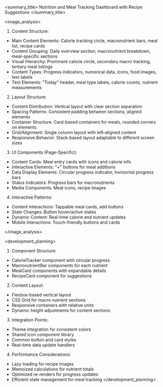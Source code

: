 <summary_title>
Nutrition and Meal Tracking Dashboard with Recipe Suggestions
</summary_title>

<image_analysis>
1. Content Structure:
- Main Content Elements: Calorie tracking circle, macronutrient bars, meal list, recipe cards
- Content Grouping: Daily overview section, macronutrient breakdown, meal-specific sections
- Visual Hierarchy: Prominent calorie circle, secondary macro tracking, tertiary meal listings
- Content Types: Progress indicators, numerical data, icons, food images, text labels
- Text Elements: "Today" header, meal type labels, calorie counts, nutrient measurements

2. Layout Structure:
- Content Distribution: Vertical layout with clear section separation
- Spacing Patterns: Consistent padding between sections, aligned elements
- Container Structure: Card-based containers for meals, rounded corners on elements
- Grid/Alignment: Single column layout with left-aligned content
- Responsive Behavior: Stack-based layout adaptable to different screen sizes

3. UI Components (Page-Specific):
- Content Cards: Meal entry cards with icons and calorie info
- Interactive Elements: "+" buttons for meal additions
- Data Display Elements: Circular progress indicator, horizontal progress bars
- Status Indicators: Progress bars for macronutrients
- Media Components: Meal icons, recipe images

4. Interactive Patterns:
- Content Interactions: Tappable meal cards, add buttons
- State Changes: Button hover/active states
- Dynamic Content: Real-time calorie and nutrient updates
- Mobile Interactions: Touch-friendly buttons and cards

</image_analysis>

<development_planning>
1. Component Structure:
- CalorieTracker component with circular progress
- MacronutrientBar components for each nutrient
- MealCard components with expandable details
- RecipeCard component for suggestions

2. Content Layout:
- Flexbox-based vertical layout
- CSS Grid for macro nutrient sections
- Responsive containers with relative units
- Dynamic height adjustments for content sections

3. Integration Points:
- Theme integration for consistent colors
- Shared icon component library
- Common button and card styles
- Real-time data update handlers

4. Performance Considerations:
- Lazy loading for recipe images
- Memoized calculations for nutrient totals
- Optimized re-renders for progress updates
- Efficient state management for meal tracking
</development_planning>